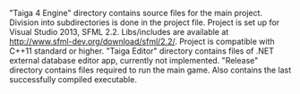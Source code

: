 "Taiga 4 Engine" directory contains source files for the main project. Division into subdirectories is done in the project file. Project is set up for Visual Studio 2013, SFML 2.2. Libs/includes are available at http://www.sfml-dev.org/download/sfml/2.2/. Project is compatible with C++11 standard or higher.
"Taiga Editor" directory contains files of .NET external database editor app, currently not implemented.
"Release" directory contains files required to run the main game. Also contains the last successfully compiled executable.
